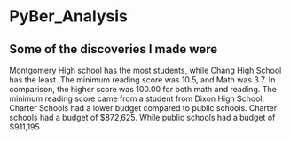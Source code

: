 # PyBer_Analysis
## Some of the discoveries I made were 

Montgomery High school has the most students, while Chang High School has the least. 
The minimum reading score was 10.5, and Math was 3.7. In comparison, the higher score was 100.00 for both math and reading.
The minimum reading score came from a student from Dixon High School.
Charter Schools had a lower budget compared to public schools. Charter schools had a budget of $872,625. While public schools had a budget of $911,195
